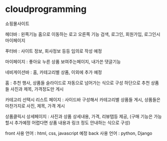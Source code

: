# cloudprogramming

쇼핑몰사이트 

헤더바 : 왼쪽기능 홈으로 이동하는 로고
	 오른쪽 기능 검색, 로그인, 회원가입, 로그인시 마이페이지

푸터바 : 사이트 정보, 회사정보 등등 임의로 작성 예정

마이페이지 : 좋아요 누른 상품 보여주는페이지, 내가쓴 댓글기능

네비게이션바 : 홈, 카테고리별 상품, 이외에 추가 예정

홈 : 추천 행사, 상품들 슬라이드로 자동으로 넘어가는 식으로 구성
하단으로 추천 상품들 사진과 제목, 가격정도만 게시

카테고리 선택시 리스트 페이지 : 사이드바 구성해서 카테고리별 상품들 게시, 상품들은 마찬가지로 사진, 제목, 가격 게시

상품클릭시 상세페이지 : 사진과 상품 상세내용, 가격, 리뷰탭등 제공, (구매 기능은 가능할시 추가예정 어렵다면 상품 내용과 링크 정도 안내하는 식으로 구성)

front 사용 언어 : html, css, javascript 예정
back 사용 언어 : python, Django

